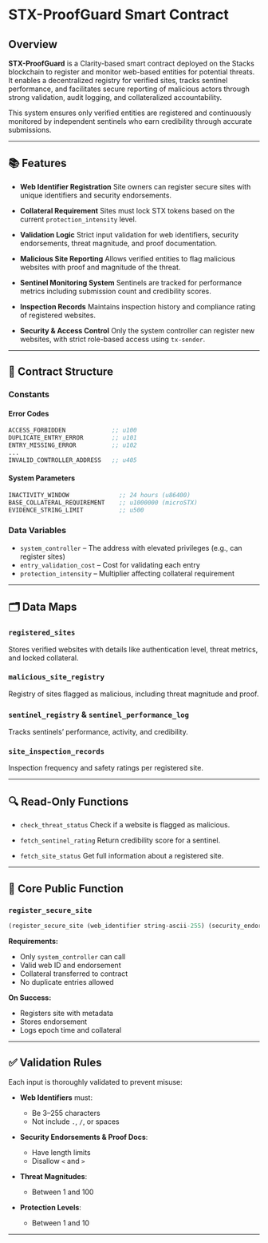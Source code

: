 # STX-ProofGuard Smart Contract

## Overview

**STX-ProofGuard** is a Clarity-based smart contract deployed on the Stacks blockchain to register and monitor web-based entities for potential threats. It enables a decentralized registry for verified sites, tracks sentinel performance, and facilitates secure reporting of malicious actors through strong validation, audit logging, and collateralized accountability.

This system ensures only verified entities are registered and continuously monitored by independent sentinels who earn credibility through accurate submissions.

---

## 📚 Features

* **Web Identifier Registration**
  Site owners can register secure sites with unique identifiers and security endorsements.

* **Collateral Requirement**
  Sites must lock STX tokens based on the current `protection_intensity` level.

* **Validation Logic**
  Strict input validation for web identifiers, security endorsements, threat magnitude, and proof documentation.

* **Malicious Site Reporting**
  Allows verified entities to flag malicious websites with proof and magnitude of the threat.

* **Sentinel Monitoring System**
  Sentinels are tracked for performance metrics including submission count and credibility scores.

* **Inspection Records**
  Maintains inspection history and compliance rating of registered websites.

* **Security & Access Control**
  Only the system controller can register new websites, with strict role-based access using `tx-sender`.

---

## 🧱 Contract Structure

### Constants

#### Error Codes

```clojure
ACCESS_FORBIDDEN             ;; u100
DUPLICATE_ENTRY_ERROR        ;; u101
ENTRY_MISSING_ERROR          ;; u102
...
INVALID_CONTROLLER_ADDRESS   ;; u405
```

#### System Parameters

```clojure
INACTIVITY_WINDOW              ;; 24 hours (u86400)
BASE_COLLATERAL_REQUIREMENT    ;; u1000000 (microSTX)
EVIDENCE_STRING_LIMIT          ;; u500
```

### Data Variables

* `system_controller` – The address with elevated privileges (e.g., can register sites)
* `entry_validation_cost` – Cost for validating each entry
* `protection_intensity` – Multiplier affecting collateral requirement

---

## 🗂️ Data Maps

### `registered_sites`

Stores verified websites with details like authentication level, threat metrics, and locked collateral.

### `malicious_site_registry`

Registry of sites flagged as malicious, including threat magnitude and proof.

### `sentinel_registry` & `sentinel_performance_log`

Tracks sentinels’ performance, activity, and credibility.

### `site_inspection_records`

Inspection frequency and safety ratings per registered site.

---

## 🔍 Read-Only Functions

* `check_threat_status`
  Check if a website is flagged as malicious.

* `fetch_sentinel_rating`
  Return credibility score for a sentinel.

* `fetch_site_status`
  Get full information about a registered site.

---

## 📝 Core Public Function

### `register_secure_site`

```clojure
(register_secure_site (web_identifier string-ascii-255) (security_endorsement string-ascii-50))
```

**Requirements:**

* Only `system_controller` can call
* Valid web ID and endorsement
* Collateral transferred to contract
* No duplicate entries allowed

**On Success:**

* Registers site with metadata
* Stores endorsement
* Logs epoch time and collateral

---

## ✅ Validation Rules

Each input is thoroughly validated to prevent misuse:

* **Web Identifiers** must:

  * Be 3–255 characters
  * Not include `.`, `/`, or spaces

* **Security Endorsements & Proof Docs**:

  * Have length limits
  * Disallow `<` and `>`

* **Threat Magnitudes**:

  * Between 1 and 100

* **Protection Levels**:

  * Between 1 and 10

---
